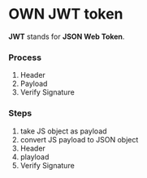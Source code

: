 # OWN JWT token

__JWT__ stands for __JSON Web Token__.

### Process
1. Header
2. Payload
3. Verify Signature

### Steps
1. take JS object as payload
2. convert JS payload to JSON object
3. Header
4. playload
5. Verify Signature
